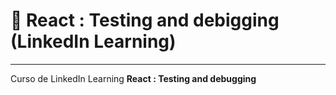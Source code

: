 # :star2: React : Testing and debigging (LinkedIn Learning)

---

Curso de LinkedIn Learning **React : Testing and debugging**
